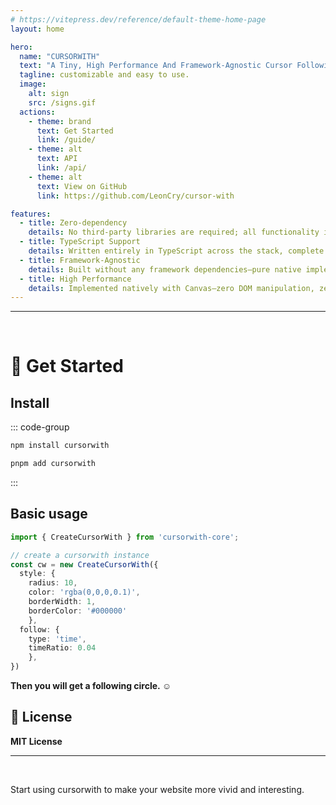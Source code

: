 ```yaml
---
# https://vitepress.dev/reference/default-theme-home-page
layout: home

hero:
  name: "CURSORWITH"
  text: "A Tiny, High Performance And Framework-Agnostic Cursor Following Effect."
  tagline: customizable and easy to use.
  image:
    alt: sign
    src: /signs.gif
  actions:
    - theme: brand
      text: Get Started
      link: /guide/
    - theme: alt
      text: API
      link: /api/
    - theme: alt
      text: View on GitHub
      link: https://github.com/LeonCry/cursor-with

features:
  - title: Zero-dependency
    details: No third-party libraries are required; all functionality is implemented internally, minimizing project complexity.
  - title: TypeScript Support
    details: Written entirely in TypeScript across the stack, complete with type definitions to enhance development safety.
  - title: Framework-Agnostic
    details: Built without any framework dependencies—pure native implementation that can be dropped into Vue, React, Angular, or any other stack.
  - title: High Performance
    details: Implemented natively with Canvas—zero DOM manipulation, zero render-thread blocking.
---
```

---
&nbsp;

# 🚀 Get Started 

## Install

::: code-group
```sh [npm]
npm install cursorwith
```
```sh [pnpm]
pnpm add cursorwith
```
:::

## Basic usage

```ts
import { CreateCursorWith } from 'cursorwith-core';

// create a cursorwith instance
const cw = new CreateCursorWith({
  style: { 
    radius: 10, 
    color: 'rgba(0,0,0,0.1)', 
    borderWidth: 1, 
    borderColor: '#000000' 
    },
  follow: { 
    type: 'time', 
    timeRatio: 0.04 
    },
})
```

**Then you will get a following circle. ☺️**

## 📄 License

**MIT License**

---
&nbsp;

Start using cursorwith to make your website more vivid and interesting.

<style>
:root {
  --vp-home-hero-name-color: transparent;
  --vp-home-hero-name-background: -webkit-linear-gradient(120deg, #D16BA5, #5B94FF,#E0FF9A);
  --vp-home-hero-image-background-image: -webkit-linear-gradient(-45deg,#D16BA5,#5B94FF,#E0FF9A);
  --vp-home-hero-image-filter:blur(68px);
}
</style>